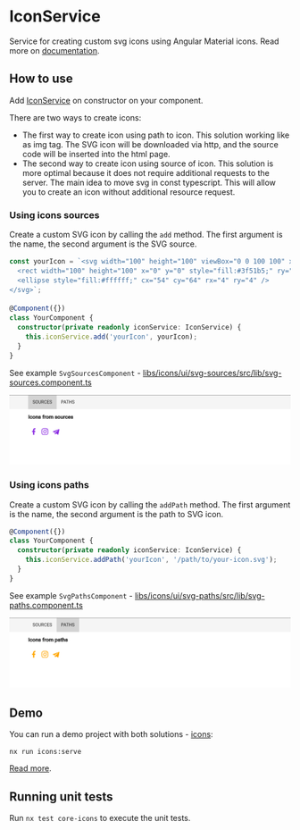 # IconService

Service for creating custom svg icons using Angular Material icons. Read more on [documentation](https://material.angular.io/components/icon/overview#svg-icons).

## How to use

Add [IconService](./src/lib/icon.service.ts) on constructor on your component.

There are two ways to create icons:

- The first way to create icon using path to icon. This solution working like as img tag. The SVG icon will be downloaded via http, and the source code will be inserted into the html page.
- The second way to create icon using source of icon. This solution is more optimal because it does not require additional requests to the server. The main idea to move svg in const typescript. This will allow you to create an icon without additional resource request.

### Using icons sources

Create a custom SVG icon by calling the `add` method. The first argument is the name, the second argument is the SVG source.

```typescript
const yourIcon = `<svg width="100" height="100" viewBox="0 0 100 100" xmlns="http://www.w3.org/2000/svg">
  <rect width="100" height="100" x="0" y="0" style="fill:#3f51b5;" ry="12" />
  <ellipse style="fill:#ffffff;" cx="54" cy="64" rx="4" ry="4" />
</svg>`;

@Component({})
class YourComponent {
  constructor(private readonly iconService: IconService) {
    this.iconService.add('yourIcon', yourIcon);
  }
}
```

See example `SvgSourcesComponent` - [libs/icons/ui/svg-sources/src/lib/svg-sources.component.ts](../../../libs/icons/ui/svg-sources/src/lib/svg-sources.component.ts)

![image-sources](../../../apps/icons/src/assets/images/demo-sources.png)

### Using icons paths

Create a custom SVG icon by calling the `addPath` method. The first argument is the name, the second argument is the path to SVG icon.

```typescript
@Component({})
class YourComponent {
  constructor(private readonly iconService: IconService) {
    this.iconService.addPath('yourIcon', '/path/to/your-icon.svg');
  }
}
```

See example `SvgPathsComponent` - [libs/icons/ui/svg-paths/src/lib/svg-paths.component.ts](../../../libs/icons/ui/svg-paths/src/lib/svg-paths.component.ts)

![image-paths](../../../apps/icons/src/assets/images/demo-paths.png)

## Demo

You can run a demo project with both solutions - [icons](../../../apps/icons/src/app/app.module.ts):

```shell
nx run icons:serve
```

[Read more](../../icons/page/README.md).

## Running unit tests

Run `nx test core-icons` to execute the unit tests.
